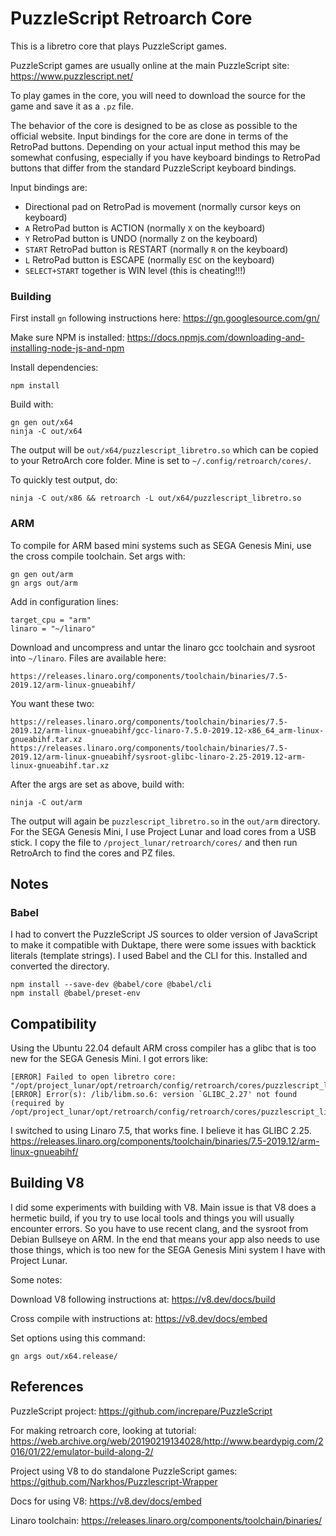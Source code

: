 # PuzzleScript Retroarch Core

This is a libretro core that plays PuzzleScript games.

PuzzleScript games are usually online at the main PuzzleScript site:
https://www.puzzlescript.net/

To play games in the core, you will need to download the source for the game and save it as a `.pz` file.

The behavior of the core is designed to be as close as possible to the official website. Input bindings for
the core are done in terms of the RetroPad buttons. Depending on your actual input method this may be
somewhat confusing, especially if you have keyboard bindings to RetroPad buttons that differ from the standard
PuzzleScript keyboard bindings.

Input bindings are:

* Directional pad on RetroPad is movement (normally cursor keys on keyboard)
* `A` RetroPad button is ACTION (normally `X` on the keyboard)
* `Y` RetroPad button is UNDO (normally `Z` on the keyboard)
* `START` RetroPad button is RESTART (normally `R` on the keyboard)
* `L` RetroPad button is ESCAPE (normally `ESC` on the keyboard)
* `SELECT+START` together is WIN level (this is cheating!!!)

### Building

First install `gn` following instructions here:
https://gn.googlesource.com/gn/

Make sure NPM is installed:
https://docs.npmjs.com/downloading-and-installing-node-js-and-npm

Install dependencies:

    npm install

Build with:

    gn gen out/x64
    ninja -C out/x64

The output will be `out/x64/puzzlescript_libretro.so` which can be copied to your RetroArch core folder.
Mine is set to `~/.config/retroarch/cores/`.

To quickly test output, do:

    ninja -C out/x86 && retroarch -L out/x64/puzzlescript_libretro.so

### ARM

To compile for ARM based mini systems such as SEGA Genesis Mini, use the cross compile toolchain. Set args with:

    gn gen out/arm
    gn args out/arm

Add in configuration lines:

    target_cpu = "arm"
    linaro = "~/linaro"

Download and uncompress and untar the linaro gcc toolchain and sysroot into `~/linaro`. Files are available here:

    https://releases.linaro.org/components/toolchain/binaries/7.5-2019.12/arm-linux-gnueabihf/

You want these two:

    https://releases.linaro.org/components/toolchain/binaries/7.5-2019.12/arm-linux-gnueabihf/gcc-linaro-7.5.0-2019.12-x86_64_arm-linux-gnueabihf.tar.xz
    https://releases.linaro.org/components/toolchain/binaries/7.5-2019.12/arm-linux-gnueabihf/sysroot-glibc-linaro-2.25-2019.12-arm-linux-gnueabihf.tar.xz

After the args are set as above, build with:

    ninja -C out/arm

The output will again be `puzzlescript_libretro.so` in the `out/arm` directory. For the SEGA Genesis Mini, I use
Project Lunar and load cores from a USB stick. I copy the file to `/project_lunar/retroarch/cores/` and then run
RetroArch to find the cores and PZ files.

## Notes


### Babel

I had to convert the PuzzleScript JS sources to older version of JavaScript to make it compatible with Duktape, there were
some issues with backtick literals (template strings). I used Babel and the CLI for this. Installed and converted the
directory.

    npm install --save-dev @babel/core @babel/cli
    npm install @babel/preset-env

## Compatibility

Using the Ubuntu 22.04 default ARM cross compiler has a glibc that is too new for the SEGA Genesis Mini. I got errors like:

    [ERROR] Failed to open libretro core: "/opt/project_lunar/opt/retroarch/config/retroarch/cores/puzzlescript_libretro.so"
    [ERROR] Error(s): /lib/libm.so.6: version `GLIBC_2.27' not found (required by /opt/project_lunar/opt/retroarch/config/retroarch/cores/puzzlescript_libretro.so)

I switched to using Linaro 7.5, that works fine. I believe it has GLIBC 2.25.
https://releases.linaro.org/components/toolchain/binaries/7.5-2019.12/arm-linux-gnueabihf/

## Building V8

I did some experiments with building with V8. Main issue is that V8 does a hermetic build, if you try to use local
tools and things you will usually encounter errors. So you have to use recent clang, and the sysroot from Debian Bullseye
on ARM. In the end that means your app also needs to use those things, which is too new for the SEGA Genesis Mini system
I have with Project Lunar.

Some notes:

Download V8 following instructions at: https://v8.dev/docs/build

Cross compile with instructions at: https://v8.dev/docs/embed

Set options using this command:

    gn args out/x64.release/

## References

PuzzleScript project:
https://github.com/increpare/PuzzleScript

For making retroarch core, looking at tutorial:
https://web.archive.org/web/20190219134028/http://www.beardypig.com/2016/01/22/emulator-build-along-2/

Project using V8 to do standalone PuzzleScript games:
https://github.com/Narkhos/Puzzlescript-Wrapper

Docs for using V8:
https://v8.dev/docs/embed

Linaro toolchain:
https://releases.linaro.org/components/toolchain/binaries/
